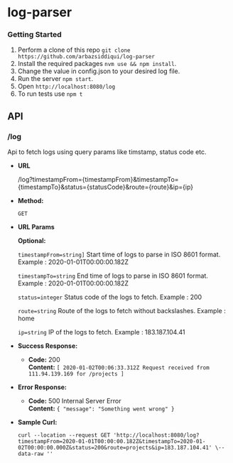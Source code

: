 # log-parser

### Getting Started

1. Perform a clone of this repo `git clone https://github.com/arbazsiddiqui/log-parser`
2. Install the required packages `nvm use && npm install`.
3. Change the value in config.json to your desired log file.
4. Run the server `npm start`.
5. Open `http://localhost:8080/log`
6. To run tests use `npm t`


## API

### /log
Api to fetch logs using query params like timstamp, status code etc.

* **URL**

  /log?timestampFrom={timestampFrom}&timestampTo={timestampTo}&status={statusCode}&route={route}&ip={ip}

* **Method:**
  
  `GET`
  
*  **URL Params**

   **Optional:**
 
   `timestampFrom=string]`
   Start time of logs to parse in ISO 8601 format. Example : 2020-01-01T00:00:00.182Z
   
   `timestampTo=string`
   End time of logs to parse in ISO 8601 format. Example : 2020-01-01T00:00:00.182Z
   
   `status=integer`
   Status code of the logs to fetch. Example : 200
   
   `route=string`
   Route of the logs to fetch without backslashes. Example : home
   
   `ip=string`
   IP of the logs to fetch. Example : 183.187.104.41

* **Success Response:**

  * **Code:** 200 <br />
    **Content:** `[ 2020-01-02T00:06:33.312Z Request received from 111.94.139.169 for /projects ]`
 
* **Error Response:**

  * **Code:** 500 Internal Server Error <br />
    **Content:** `{ "message": "Something went wrong" }`
    
* **Sample Curl:**
    ```
    curl --location --request GET 'http://localhost:8080/log?timestampFrom=2020-01-01T00:00:00.182Z&timestampTo=2020-01-02T00:00:00.000Z&status=200&route=projects&ip=183.187.104.41' \--data-raw ''
